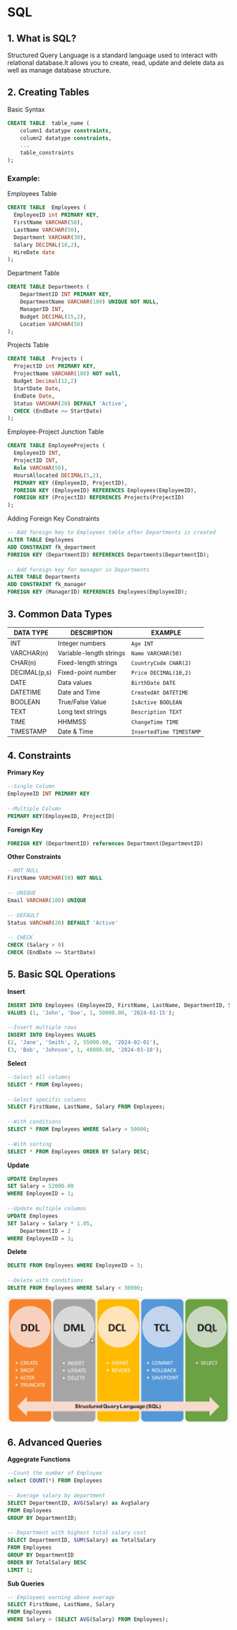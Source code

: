 # SQL 

## 1. What is SQL? 
Structured Query Language is a standard language used to interact with relational database.It allows you to create, read, update and delete data as well as manage database structure.

## 2. Creating Tables 
Basic Syntax
```sql
CREATE TABLE  table_name (
    column1 datatype constraints,
    column2 datatype constraints,
    ...
    table_constraints
);
```
### Example: 
Employees Table
```sql
CREATE TABLE  Employees (
  EmployeeID int PRIMARY KEY,
  FirstName VARCHAR(50),
  LastName VARCHAR(50),
  Department VARCHAR(30),
  Salary DECIMAL(10,2),
  HireDate date
);
```

Department Table
```sql
CREATE TABLE Departments (
    DepartmentID INT PRIMARY KEY,
    DepartmentName VARCHAR(100) UNIQUE NOT NULL,
    ManagerID INT,
    Budget DECIMAL(15,2),
    Location VARCHAR(50)
);
```

Projects Table
```sql
CREATE TABLE  Projects (
  ProjectID int PRIMARY KEY,
  ProjectName VARCHAR(100) NOT null,
  Budget Decimal(12,2)
  StartDate Date,
  EndDate Date,
  Status VARCHAR(20) DEFAULT 'Active',
  CHECK (EndDate >= StartDate)
);
```

Employee-Project Junction Table
```sql
CREATE TABLE EmployeeProjects (
  EmployeeID INT,
  ProjectID INT,
  Role VARCHAR(50),
  HoursAllocated DECIMAL(5,2),
  PRIMARY KEY (EmployeeID, ProjectID),
  FOREIGN KEY (EmployeeID) REFERENCES Employees(EmployeeID),
  FOREIGN KEY (ProjectID) REFERENCES Projects(ProjectID)
);
```

Adding Foreign Key Constraints 
```sql
-- Add foreign key to Employees table after Departments is created
ALTER TABLE Employees 
ADD CONSTRAINT fk_department 
FOREIGN KEY (DepartmentID) REFERENCES Departments(DepartmentID);

-- Add foreign key for manager in Departments
ALTER TABLE Departments 
ADD CONSTRAINT fk_manager 
FOREIGN KEY (ManagerID) REFERENCES Employees(EmployeeID);
```
## 3. Common Data Types
| DATA TYPE | DESCRIPTION | EXAMPLE |
|----------|----------|----------|
| INT    | Integer numbers     | `Age INT`|
| VARCHAR(n)   | Variable-length strings     | `Name VARCHAR(50)`|
| CHAR(n)    | Fixed-length strings     | `CountryCode CHAR(2)`|
| DECIMAL(p,s)   | Fixed-point number     | `Price DECIMAL(10,2)`|
| DATE    | Data values     | `BirthDate DATE`|
| DATETIME    | Date and Time     | `CreatedAt DATETIME` |
| BOOLEAN    | True/False Value     | `IsActive BOOLEAN`|
| TEXT    | Long text strings     | `Description TEXT`|
| TIME    | HHMMSS     | `ChangeTime TIME`|
| TIMESTAMP    | Date & Time     | `InsertedTime TIMESTAMP`|

## 4. Constraints 
<b>Primary Key</b>

```sql
--Single Column 
EmployeeID INT PRIMARY KEY

--Multiple Column
PRIMARY KEY(EmployeeID, ProjectID)
```

<b>Foreign Key</b>

```sql
FOREIGN KEY (DepartmentID) references Department(DepartmentID)
```

<b> Other Constraints </b>

```sql
--NOT NULL
FirstName VARCHAR(50) NOT NULL

-- UNIQUE
Email VARCHAR(100) UNIQUE

-- DEFAULT
Status VARCHAR(20) DEFAULT 'Active'

-- CHECK
CHECK (Salary > 0)
CHECK (EndDate >= StartDate)
```

## 5. Basic SQL Operations
<b>Insert</b></br>

```sql
INSERT INTO Employees (EmployeeID, FirstName, LastName, DepartmentID, Salary, HireDate)
VALUES (1, 'John', 'Doe', 1, 50000.00, '2024-01-15');

--Insert multiple rows
INSERT INTO Employees VALUES 
(2, 'Jane', 'Smith', 2, 55000.00, '2024-02-01'),
(3, 'Bob', 'Johnson', 1, 48000.00, '2024-03-10');
```

<b>Select</b></br>

```sql
--Select all columns
SELECT * FROM Employees;

--Select specific columns
SELECT FirstName, LastName, Salary FROM Employees;

--With conditions
SELECT * FROM Employees WHERE Salary > 50000;

--With sorting
SELECT * FROM Employees ORDER BY Salary DESC;
```
<b>Update</b></br>

```sql
UPDATE Employees 
SET Salary = 52000.00 
WHERE EmployeeID = 1;

--Update multiple columns
UPDATE Employees 
SET Salary = Salary * 1.05, 
    DepartmentID = 2 
WHERE EmployeeID = 3;
```

<b>Delete</b></br>

```sql
DELETE FROM Employees WHERE EmployeeID = 3;

--Delete with conditions
DELETE FROM Employees WHERE Salary < 30000;
```

![SQL Operations Diagram](sql_operations.png "SQL Operations Overview")

## 6. Advanced Queries

<b>Aggegrate Functions</b>

```sql
--Count the number of Employee 
select COUNT(*) FROM Employees 

-- Average salary by department
SELECT DepartmentID, AVG(Salary) as AvgSalary
FROM Employees
GROUP BY DepartmentID;

-- Department with highest total salary cost
SELECT DepartmentID, SUM(Salary) as TotalSalary
FROM Employees
GROUP BY DepartmentID
ORDER BY TotalSalary DESC
LIMIT 1;
```

<b> Sub Queries </b>

```sql
-- Employees earning above average
SELECT FirstName, LastName, Salary
FROM Employees
WHERE Salary > (SELECT AVG(Salary) FROM Employees);
```